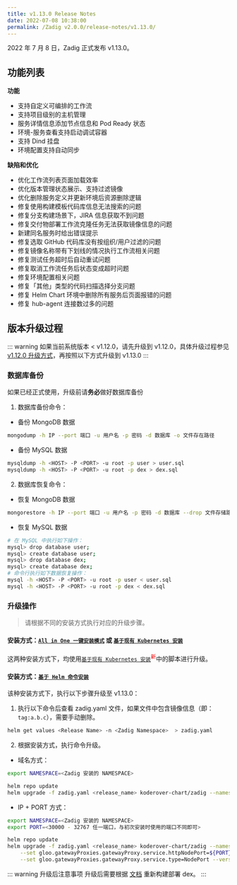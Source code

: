 ```yaml
---
title: v1.13.0 Release Notes
date: 2022-07-08 10:38:00
permalink: /Zadig v2.0.0/release-notes/v1.13.0/
---
```


2022 年 7 月 8 日，Zadig 正式发布 v1.13.0。

## 功能列表

**功能**

- 支持自定义可编排的工作流
- 支持项目级别的主机管理
- 服务详情信息添加节点信息和 Pod Ready 状态
- 环境-服务查看支持启动调试容器
- 支持 Dind 挂盘
- 环境配置支持自动同步

**缺陷和优化**

- 优化工作流列表页面加载效率
- 优化版本管理状态展示、支持过滤镜像
- 优化删除服务定义并更新环境后资源删除逻辑
- 修复使用构建模板代码库信息无法搜索的问题
- 修复分支构建场景下，JIRA 信息获取不到问题
- 修复交付物部署工作流克隆任务无法获取镜像信息的问题
- 新建同名服务时给出错误提示
- 修复选取 GitHub 代码库没有按组织/用户过滤的问题
- 修复镜像名称带有下划线的情况执行工作流相关问题
- 修复测试任务超时后自动重试问题
- 修复取消工作流任务后状态变成超时问题
- 修复环境配置相关问题
- 修复「其他」类型的代码扫描选择分支问题
- 修复 Helm Chart 环境中删除所有服务后页面报错的问题
- 修复 hub-agent 连接数过多的问题

## 版本升级过程
::: warning
如果当前系统版本 < v1.12.0，请先升级到 v1.12.0，具体升级过程参见 [v1.12.0 升级方式](/cn/Zadig%20v2.0.0/release-notes/v1.12.0/#版本升级过程)，再按照以下方式升级到 v1.13.0
:::

### 数据库备份
如果已经正式使用，升级前请**务必**做好数据库备份
1. 数据库备份命令：
- 备份 MongoDB 数据
```bash
mongodump -h IP --port 端口 -u 用户名 -p 密码 -d 数据库 -o 文件存在路径
```
- 备份 MySQL 数据
```bash
mysqldump -h <HOST> -P <PORT> -u root -p user > user.sql
mysqldump -h <HOST> -P <PORT> -u root -p dex > dex.sql
```
2. 数据库恢复命令：
- 恢复 MongoDB 数据
```bash
mongorestore -h IP --port 端口 -u 用户名 -p 密码 -d 数据库 --drop 文件存储路径
```
- 恢复 MySQL 数据
```bash
# 在 MySQL 中执行如下操作：
mysql> drop database user;
mysql> create database user;
mysql> drop database dex;
mysql> create database dex;
# 命令行执行如下数据恢复操作：
mysql -h <HOST> -P <PORT> -u root -p user < user.sql
mysql -h <HOST> -P <PORT> -u root -p dex < dex.sql
```

### 升级操作

> 请根据不同的安装方式执行对应的升级步骤。

#### 安装方式：[`All in One 一键安装模式`](/cn/Zadig%20v2.0.0/install/all-in-one/) 或 [`基于现有 Kubernetes 安装`](/cn/Zadig%20v2.0.0/install/install-on-k8s/)

这两种安装方式下，均使用[`基于现有 Kubernetes 安装`](/cn/Zadig%20v2.0.0/install/install-on-k8s/)<sup style='color: red'>新</sup>中的脚本进行升级。

#### 安装方式：[`基于 Helm 命令安装`](/cn/Zadig%20v2.0.0/install/helm-deploy/)
该种安装方式下，执行以下步骤升级至 v1.13.0：

1. 执行以下命令后查看 zadig.yaml 文件，如果文件中包含镜像信息（即：`tag:a.b.c`），需要手动删除。

```bash
helm get values <Release Name> -n <Zadig Namespace>  > zadig.yaml
```

2. 根据安装方式，执行命令升级。

- 域名方式：

```bash
export NAMESPACE=<Zadig 安装的 NAMESPACE>

helm repo update
helm upgrade -f zadig.yaml <release_name> koderover-chart/zadig --namespace ${NAMESPACE} --version=1.13.0
```

- IP + PORT 方式：

```bash
export NAMESPACE=<Zadig 安装的 NAMESPACE>
export PORT=<30000 - 32767 任一端口，与初次安装时使用的端口不同即可>

helm repo update
helm upgrade -f zadig.yaml <release_name> koderover-chart/zadig --namespace ${NAMESPACE} \
    --set gloo.gatewayProxies.gatewayProxy.service.httpNodePort=${PORT} \
    --set gloo.gatewayProxies.gatewayProxy.service.type=NodePort --version=1.13.0
```

::: warning 升级后注意事项
升级后需要根据 [文档](/cn/Zadig%20v2.0.0/settings/account/custom/) 重新构建部署 dex。
:::
